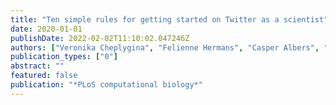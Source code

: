 ```yaml
---
title: "Ten simple rules for getting started on Twitter as a scientist"
date: 2020-01-01
publishDate: 2022-02-02T11:10:02.047246Z
authors: ["Veronika Cheplygina", "Felienne Hermans", "Casper Albers", "Natalia Bielczyk", "Ionica Smeets"]
publication_types: ["0"]
abstract: ""
featured: false
publication: "*PLoS computational biology*"
---
```


